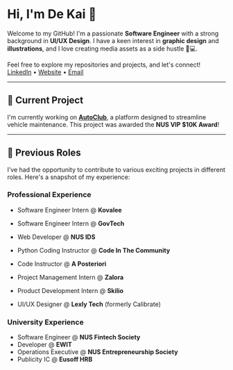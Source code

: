 # Hi, I'm De Kai 👋

Welcome to my GitHub! I'm a passionate **Software Engineer** with a strong background in **UI/UX Design**. I have a keen interest in **graphic design** and **illustrations**, and I love creating media assets as a side hustle 🎨💻.

Feel free to explore my repositories and projects, and let's connect!  
[LinkedIn](https://www.linkedin.com/in/tohdekai/) • [Website](https://tohdekai.com/) • [Email](mailto:tohdekai@outlook.com)

---

## 🚀 Current Project
I'm currently working on **[AutoClub](https://www.autoclub.sg/)**, a platform designed to streamline vehicle maintenance. This project was awarded the **NUS VIP $10K Award**!

---

## 💼 Previous Roles
I’ve had the opportunity to contribute to various exciting projects in different roles. Here's a snapshot of my experience:

### Professional Experience
- Software Engineer Intern @ **Kovalee**
- Software Engineer Intern @ **GovTech**
- Web Developer @ **NUS IDS**
- Python Coding Instructor @ **Code In The Community**
- Code Instructor @ **A Posteriori**

- Project Management Intern @ **Zalora**
- Product Development Intern @ **Skilio**
- UI/UX Designer @ **Lexly Tech** (formerly Calibrate)

### University Experience
- Software Engineer @ **NUS Fintech Society**
- Developer @ **EWIT**
- Operations Executive @ **NUS Entrepreneurship Society**
- Publicity IC @ **Eusoff HRB**

